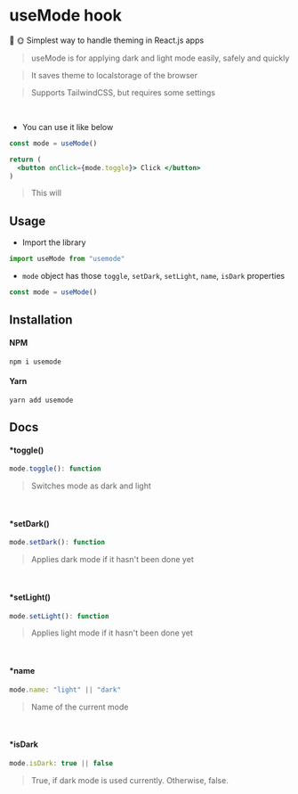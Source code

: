 # useMode hook
🌙 🌞 Simplest way to handle theming in React.js apps

> useMode is for applying dark and light mode easily, safely and quickly

> It saves theme to localstorage of the browser

> Supports TailwindCSS, but requires some settings

<br>

- You can use it like below
```jsx
const mode = useMode()

return (
  <button onClick={mode.toggle}> Click </button>
)
```

> This will

## Usage
- Import the library

```jsx
import useMode from "usemode"
```

- `mode` object has those `toggle`, `setDark`, `setLight`, `name`, `isDark` properties

```jsx
const mode = useMode()
```

## Installation

#### NPM
```
npm i usemode
```

#### Yarn
```
yarn add usemode
```

## Docs

#### *toggle()
```jsx
mode.toggle(): function
```
> Switches mode as dark and light

<br/>

#### *setDark()
```jsx
mode.setDark(): function
```
> Applies dark mode if it hasn't been done yet

<br/>

#### *setLight()
```jsx
mode.setLight(): function
```
> Applies light mode if it hasn't been done yet

<br/>

#### *name
```jsx
mode.name: "light" || "dark"
```
> Name of the current mode

<br/>

#### *isDark
```jsx
mode.isDark: true || false
```
> True, if dark mode is used currently. Otherwise, false.
